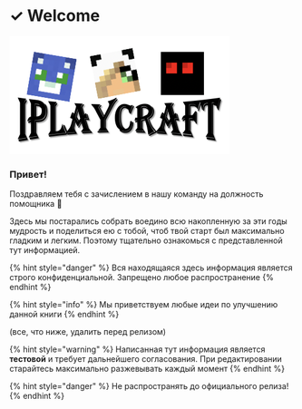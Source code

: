 # ✓ Welcome

![](.gitbook/assets/image.png)

### Привет!

Поздравляем тебя с зачислением в нашу команду на должность помощника 🥳

Здесь мы постарались собрать воедино всю накопленную за эти годы мудрость и поделиться ею с тобой, чтоб твой старт был максимально гладким и легким. Поэтому тщательно ознакомься с представленной тут информацией.

{% hint style="danger" %}
Вся находящаяся здесь информация является строго конфиденциальной. Запрещено любое распространение
{% endhint %}

{% hint style="info" %}
Мы приветствуем любые идеи по улучшению данной книги
{% endhint %}



\(все, что ниже, удалить перед релизом\)

{% hint style="warning" %}
Написанная тут информация является **тестовой** и требует дальнейшего согласования. При редактировании старайтесь максимально разжевывать каждый момент
{% endhint %}

{% hint style="danger" %}
Не распространять до официального релиза!
{% endhint %}

